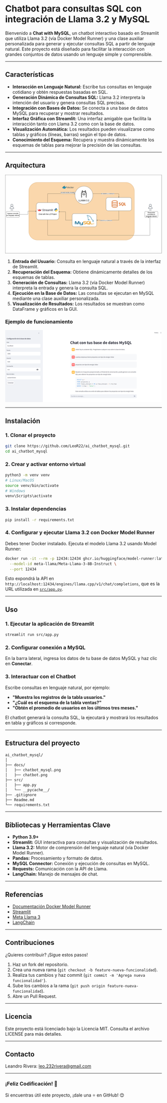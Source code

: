 # Chatbot para consultas SQL con integración de Llama 3.2 y MySQL

Bienvenido a **Chat with MySQL**, un chatbot interactivo basado en Streamlit que utiliza Llama 3.2 (vía Docker Model Runner) y una clase auxiliar personalizada para generar y ejecutar consultas SQL a partir de lenguaje natural. Este proyecto está diseñado para facilitar la interacción con grandes conjuntos de datos usando un lenguaje simple y comprensible.

---

## Características

- **Interacción en Lenguaje Natural:** Escribe tus consultas en lenguaje cotidiano y obtén respuestas basadas en SQL.
- **Generación Dinámica de Consultas SQL:** Llama 3.2 interpreta la intención del usuario y genera consultas SQL precisas.
- **Integración con Bases de Datos:** Se conecta a una base de datos MySQL para recuperar y mostrar resultados.
- **Interfaz Gráfica con Streamlit:** Una interfaz amigable que facilita la interacción tanto con Llama 3.2 como con la base de datos.
- **Visualización Automática:** Los resultados pueden visualizarse como tablas y gráficos (líneas, barras) según el tipo de datos.
- **Conocimiento del Esquema:** Recupera y muestra dinámicamente los esquemas de tablas para mejorar la precisión de las consultas.

---

## Arquitectura

![chat-mysql](docs/chatbot_mysql.png)

1. **Entrada del Usuario:** Consulta en lenguaje natural a través de la interfaz de Streamlit.
2. **Recuperación del Esquema:** Obtiene dinámicamente detalles de los esquemas de tablas.
3. **Generación de Consultas:** Llama 3.2 (vía Docker Model Runner) interpreta la entrada y genera la consulta SQL.
4. **Ejecución en la Base de Datos:** Las consultas se ejecutan en MySQL mediante una clase auxiliar personalizada.
5. **Visualización de Resultados:** Los resultados se muestran como DataFrame y gráficos en la GUI.

### Ejemplo de funcionamiento

![chat-mysql](docs/chatbot.png)

---

## Instalación

### 1. Clonar el proyecto

```sh
git clone https://github.com/LeoR22/ai_chatbot_mysql.git
cd ai_chatbot_mysql
```

### 2. Crear y activar entorno virtual

```sh
python3 -m venv venv
# Linux/MacOS
source venv/bin/activate
# Windows
venv\Scripts\activate
```

### 3. Instalar dependencias

```sh
pip install -r requirements.txt
```

### 4. Configurar y ejecutar Llama 3.2 con Docker Model Runner

Debes tener Docker instalado. Ejecuta el modelo Llama 3.2 usando Model Runner:

```sh
docker run -it --rm -p 12434:12434 ghcr.io/huggingface/model-runner:latest \
  --model-id meta-llama/Meta-Llama-3-8B-Instruct \
  --port 12434
```

Esto expondrá la API en `http://localhost:12434/engines/llama.cpp/v1/chat/completions`, que es la URL utilizada en [`src/app.py`](src/app.py).

---

## Uso

### 1. Ejecutar la aplicación de Streamlit

```sh
streamlit run src/app.py
```

### 2. Configurar conexión a MySQL

En la barra lateral, ingresa los datos de tu base de datos MySQL y haz clic en **Conectar**.

### 3. Interactuar con el Chatbot

Escribe consultas en lenguaje natural, por ejemplo:

- **"Muestra los registros de la tabla usuarios."**
- **"¿Cuál es el esquema de la tabla ventas?"**
- **"Obtén el promedio de usuarios en los últimos tres meses."**

El chatbot generará la consulta SQL, la ejecutará y mostrará los resultados en tabla y gráficos si corresponde.

---

## Estructura del proyecto

```plaintext
ai_chatbot_mysql/
│
├── docs/
│   ├── chatbot_mysql.png
│   ├── chatbot.png
├── src/
│   ├── app.py
│   └── __pycache__/
├── .gitignore
├── Readme.md
└── requirements.txt
```

---

## Bibliotecas y Herramientas Clave

- **Python 3.9+**
- **Streamlit:** GUI interactiva para consultas y visualización de resultados.
- **Llama 3.2:** Motor de comprensión del lenguaje natural (vía Docker Model Runner).
- **Pandas:** Procesamiento y formato de datos.
- **MySQL Connector:** Conexión y ejecución de consultas en MySQL.
- **Requests:** Comunicación con la API de Llama.
- **LangChain:** Manejo de mensajes de chat.

---

## Referencias

- [Documentación Docker Model Runner](https://docs.docker.com/ai/model-runner/)
- [Streamlit](https://streamlit.io/)
- [Meta Llama 3](https://ai.meta.com/llama/)
- [LangChain](https://python.langchain.com/)

---

## Contribuciones

¿Quieres contribuir? ¡Sigue estos pasos!

1. Haz un fork del repositorio.
2. Crea una nueva rama (`git checkout -b feature-nueva-funcionalidad`).
3. Realiza tus cambios y haz commit (`git commit -m 'Agrega nueva funcionalidad'`).
4. Sube los cambios a la rama (`git push origin feature-nueva-funcionalidad`).
5. Abre un Pull Request.

---

## Licencia

Este proyecto está licenciado bajo la Licencia MIT. Consulta el archivo LICENSE para más detalles.

---

## Contacto

Leandro Rivera: <leo.232rivera@gmail.com>

---

### ¡Feliz Codificación! 🚀  

Si encuentras útil este proyecto, ¡dale una ⭐ en GitHub! 😊
